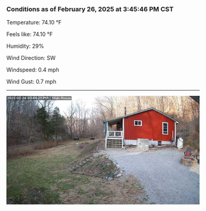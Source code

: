 ### Conditions as of February 26, 2025 at 3:45:46 PM CST 

Temperature: 74.10 &deg;F

Feels like: 74.10 &deg;F

Humidity: 29%

Wind Direction: SW

Windspeed: 0.4 mph

Wind Gust: 0.7 mph

---

<img src="./images/latest.jpeg"/>

